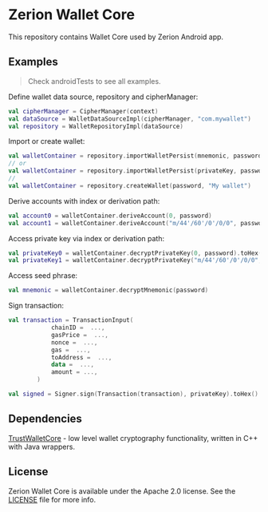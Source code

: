 # Zerion Wallet Core

This repository contains Wallet Core used by Zerion Android app.

## Examples
> Check androidTests to see all examples.

Define wallet data source, repository and cipherManager:
```kotlin
val cipherManager = CipherManager(context)
val dataSource = WalletDataSourceImpl(cipherManager, "com.mywallet")
val repository = WalletRepositoryImpl(dataSource)
```

Import or create wallet:
```kotlin
val walletContainer = repository.importWalletPersist(mnemonic, password, "My wallet")
// or
val walletContainer = repository.importWalletPersist(privateKey, password, "My wallet")
// 
val walletContainer = repository.createWallet(password, "My wallet")
```

Derive accounts with index or derivation path:
```kotlin
val account0 = walletContainer.deriveAccount(0, password)
val account1 = walletContainer.deriveAccount("m/44'/60'/0'/0/0", password)
```

Access private key via index or derivation path:
```kotlin
val privateKey0 = walletContainer.decryptPrivateKey(0, password).toHex()
val privateKey1 = walletContainer.decryptPrivateKey("m/44'/60'/0'/0/0", password).toHex()
```

Access seed phrase:
```kotlin
val mnemonic = walletContainer.decryptMnemonic(password)
```

Sign transaction:
```kotlin
val transaction = TransactionInput(
            chainID =  ...,
            gasPrice =  ...,
            nonce =  ...,
            gas =  ...,
            toAddress =  ...,
            data =  ...,
            amount = ...,
        )

val signed = Signer.sign(Transaction(transaction), privateKey).toHex()
```

## Dependencies

[TrustWalletCore](https://github.com/trustwallet/wallet-core) - low level wallet cryptography functionality, written in C++ with Java wrappers.


## License
Zerion Wallet Core is available under the Apache 2.0 license. See the [LICENSE](LICENSE) file for more info.